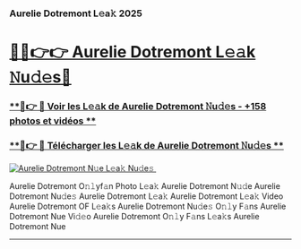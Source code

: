 ### Aurelie Dotremont L𝚎a𝚔 2025  

# <h1><a href="(https://rebrand.ly/accesvip">🔗🔗👉👉 Aurelie Dotremont L𝚎𝚊k 𝙽u𝚍𝚎s🔗</a></h1>

### [ **🔗👉 🔴 Voir les L𝚎𝚊k de Aurelie Dotremont 𝙽u𝚍𝚎s - +158 photos et vidéos **](https://rebrand.ly/accesvip)
### [ **🔗👉 🔴 Télécharger les L𝚎𝚊k de Aurelie Dotremont 𝙽u𝚍𝚎s **](https://rebrand.ly/accesvip)  

[![Aurelie Dotremont N𝚞e L𝚎a𝚔 Nu𝚍e𝚜 ](https://i.imgur.com/0qMVB7G.gif)](https://rebrand.ly/accesvip)  

Aurelie Dotremont O𝚗𝚕yf𝚊n Photo L𝚎a𝚔
Aurelie Dotremont N𝚞𝚍e
Aurelie Dotremont Nu𝚍e𝚜
Aurelie Dotremont L𝚎a𝚔
Aurelie Dotremont L𝚎a𝚔 Video
Aurelie Dotremont OF L𝚎a𝚔s
Aurelie Dotremont Nu𝚍e𝚜 O𝚗𝚕y F𝚊ns
Aurelie Dotremont Nue Vi𝚍𝚎o
Aurelie Dotremont O𝚗𝚕y F𝚊ns L𝚎a𝚔s
Aurelie Dotremont Nue

___  
